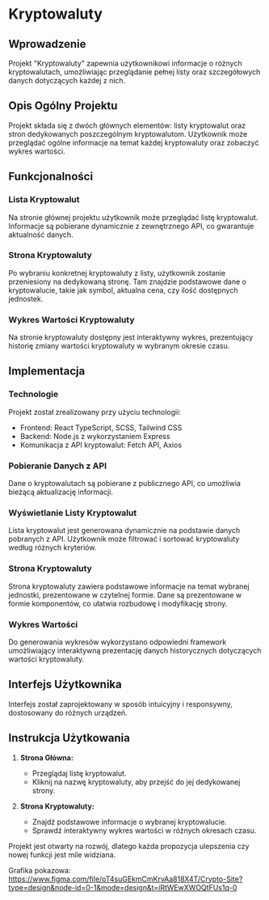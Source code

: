 # Kryptowaluty

## Wprowadzenie

Projekt "Kryptowaluty" zapewnia użytkownikowi informacje o różnych kryptowalutach, umożliwiając przeglądanie pełnej listy oraz szczegółowych danych dotyczących każdej z nich.

## Opis Ogólny Projektu

Projekt składa się z dwóch głównych elementów: listy kryptowalut oraz stron dedykowanych poszczególnym kryptowalutom. Użytkownik może przeglądać ogólne informacje na temat każdej kryptowaluty oraz zobaczyć wykres wartości.

## Funkcjonalności

### Lista Kryptowalut

Na stronie głównej projektu użytkownik może przeglądać listę kryptowalut. Informacje są pobierane dynamicznie z zewnętrznego API, co gwarantuje aktualność danych.

### Strona Kryptowaluty

Po wybraniu konkretnej kryptowaluty z listy, użytkownik zostanie przeniesiony na dedykowaną stronę. Tam znajdzie podstawowe dane o kryptowalucie, takie jak symbol, aktualna cena, czy ilość dostępnych jednostek.

### Wykres Wartości Kryptowaluty

Na stronie kryptowaluty dostępny jest interaktywny wykres, prezentujący historię zmiany wartości kryptowaluty w wybranym okresie czasu.

## Implementacja

### Technologie

Projekt został zrealizowany przy użyciu technologii:

- Frontend: React TypeScript, SCSS, Tailwind CSS
- Backend: Node.js z wykorzystaniem Express
- Komunikacja z API kryptowalut: Fetch API, Axios

### Pobieranie Danych z API

Dane o kryptowalutach są pobierane z publicznego API, co umożliwia bieżącą aktualizację informacji.

### Wyświetlanie Listy Kryptowalut

Lista kryptowalut jest generowana dynamicznie na podstawie danych pobranych z API. Użytkownik może filtrować i sortować kryptowaluty według różnych kryteriów.

### Strona Kryptowaluty

Strona kryptowaluty zawiera podstawowe informacje na temat wybranej jednostki, prezentowane w czytelnej formie. Dane są prezentowane w formie komponentów, co ułatwia rozbudowę i modyfikację strony.

### Wykres Wartości

Do generowania wykresów wykorzystano odpowiedni framework umożliwiający interaktywną prezentację danych historycznych dotyczących wartości kryptowaluty.

## Interfejs Użytkownika

Interfejs został zaprojektowany w sposób intuicyjny i responsywny, dostosowany do różnych urządzeń.

## Instrukcja Użytkowania

1. **Strona Główna:**

   - Przeglądaj listę kryptowalut.
   - Kliknij na nazwę kryptowaluty, aby przejść do jej dedykowanej strony.

2. **Strona Kryptowaluty:**
   - Znajdź podstawowe informacje o wybranej kryptowalucie.
   - Sprawdź interaktywny wykres wartości w różnych okresach czasu.

Projekt jest otwarty na rozwój, dlatego każda propozycja ulepszenia czy nowej funkcji jest mile widziana.

Grafika pokazowa: https://www.figma.com/file/oT4suGEkmCmKrvAa818X4T/Crypto-Site?type=design&node-id=0-1&mode=design&t=iRtWEwXWOQtFUs1q-0
